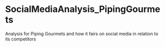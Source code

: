# SocialMediaAnalysis_PipingGourmets
Analysis for Piping Gourmets and how it fairs on social media in relation to its competitors
